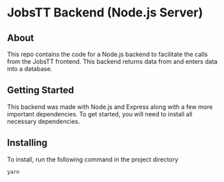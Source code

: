 # JobsTT Backend (Node.js Server)

## About
This repo contains the code for a Node.js backend to facilitate the calls from the JobsTT frontend. This backend returns data from and enters data into a database.

## Getting Started
This backend was made with Node.js and Express along with a few more important dependencies. To get started, you will need to install all necessary dependencies.

## Installing
To install, run the following command in the project directory

```
yarn
```
